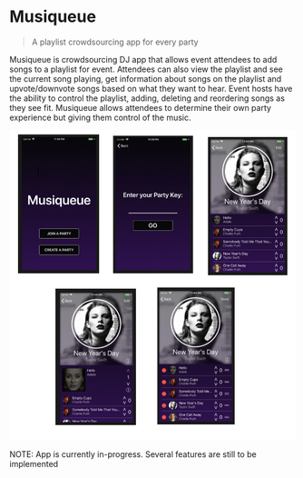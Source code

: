 # Musiqueue
>A playlist crowdsourcing app for every party

Musiqueue is crowdsourcing DJ app that allows event attendees to add songs to a playlist for event. Attendees can also view the playlist and see the current song playing, get information about songs on the playlist and upvote/downvote songs based on what they want to hear. Event hosts have the ability to control the playlist, adding, deleting and reordering songs as they see fit. Musiqueue allows attendees to determine their own party experience but giving them control of the music.

![](pics.png)


NOTE: App is currently in-progress. Several features are still to be implemented
